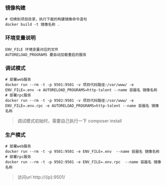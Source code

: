  ### 镜像构建

```
# 切换到项目目录，执行下面的构建镜像命令语句
docker build -t 镜像名称 .
```

### 环境变量说明
```
ENV_FILE 环境变量对应的文件
AUTORELOAD_PROGRAMS 要自动加载重启的服务
```

### 调试模式

```
# 部署web服务
docker run --rm -t -p 9501:9501 -v 项目代码路径:/var/www/ -e ENV_FILE=.env -e AUTORELOAD_PROGRAMS=http-talent --name 容器名 镜像名称
# 部署rpc服务
docker run --rm -t -p 9502:9501 -v 项目代码路径:/var/www/ -e ENV_FILE=.env.rpc -e AUTORELOAD_PROGRAMS=http-talent --name 容器名 镜像名称
```

> 调试模式初始时，需要自己执行一下 composer install

### 生产模式

```
# 部署web服务
docker run --rm -t -p 9501:9501 -e ENV_FILE=.env  --name 容器名 镜像名称
# 部署rpc服务
docker run --rm -t -p 9502:9501 -e ENV_FILE=.env.rpc  --name 容器名 镜像名称
```

> 访问url http://{ip}:9501/
